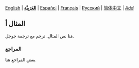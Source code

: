 [English](README.md) | **[العَرَبِيَّة](README-ar.md)** | [Español](README-es.md) | [Français](README-fr.md) | [Русский](README-ru.md) | [简体中文](README-zh-Hans.md) | *[Add](https://github.com/markdown-localization/mdlm-spec#workflow)* <!-- l10n:select -->

<!-- l10n:p
## Example A

Here is a text of example.
l10n:p -->

## المثال أ

هنا نص المثال. ترجم مع ترجمة جوجل.

<!-- l10n:p
### References

Some references here.
l10n:p -->

### المراجع

بعض المراجع هنا.

